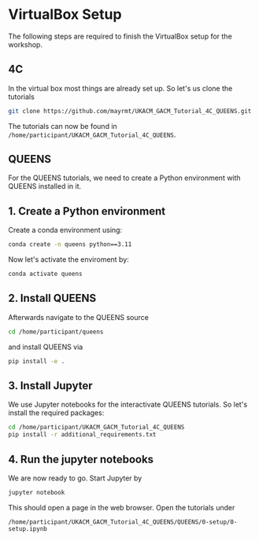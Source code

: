 # VirtualBox Setup

The following steps are required to finish the VirtualBox setup for the workshop.

## 4C

In the virtual box most things are already set up. So let's us clone the tutorials

```bash
git clone https://github.com/mayrmt/UKACM_GACM_Tutorial_4C_QUEENS.git
```

The tutorials can now be found in `/home/participant/UKACM_GACM_Tutorial_4C_QUEENS`.

## QUEENS

For the QUEENS tutorials, we need to create a Python environment with QUEENS installed in it.

## 1. Create a Python environment
Create a conda environment using:
```bash
conda create -n queens python==3.11
```

Now let's activate the enviroment by:
```bash
conda activate queens
```

## 2. Install QUEENS
Afterwards navigate to the QUEENS source

```bash
cd /home/participant/queens
```

and install QUEENS via

```bash
pip install -e .
```

## 3. Install Jupyter
We use Jupyter notebooks for the interactivate QUEENS tutorials. So let's install the required packages:

```bash
cd /home/participant/UKACM_GACM_Tutorial_4C_QUEENS
pip install -r additional_requirements.txt
```

## 4. Run the jupyter notebooks
We are now ready to go. Start Jupyter by
```bash
jupyter notebook
```

This should open a page in the web browser. Open the tutorials under
```
/home/participant/UKACM_GACM_Tutorial_4C_QUEENS/QUEENS/0-setup/0-setup.ipynb
```

